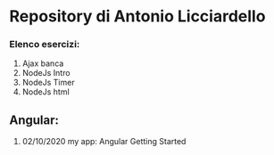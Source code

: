 # Repository di Antonio Licciardello
### Elenco esercizi:
1. Ajax banca
2. NodeJs Intro
3. NodeJs Timer
4. NodeJs html

## Angular:
1. 02/10/2020 my app: Angular Getting Started